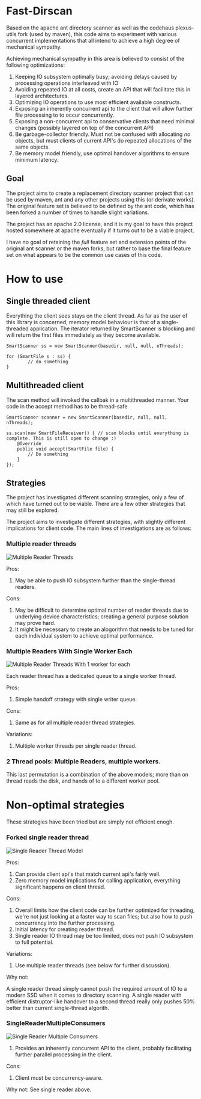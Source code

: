 Fast-Dirscan
===========

Based on the apache ant directory scanner as well as the codehaus plexus-utils fork (used
by maven), this code aims to experiment with various concurrent implementations that all intend
to achieve a high degree of mechanical sympathy.

Achieving mechanical sympathy in this area is believed to consist of the following optimizations:

1. Keeping IO subsystem optimally busy; avoiding delays caused by processing
   operations interleaved with IO
2. Avoiding repeated IO at all costs, create an API that will facilitate this in layered architectures.
3. Optimizing IO operations to use most efficient available constructs.
4. Exposing an inherently concurrent api to the client that will allow further
   file processing to to occur concurrently.
5. Exposing a non-concurrent api to conservative clients that need minimal changes (possibly layered on
   top of the concurrent API)
6. Be garbage-collector friendly. Must not be confused with allocating *no* objects,
   but must clients of current API's do repeated allocations of the same objects.
7. Be memory model friendly, use optimal handover algorithms to ensure minimum latency.

Goal
-------

The project aims to create a replacement directory scanner project that can be used by
maven, ant and any other projects using this (or derivate works). The original feature
set is believed to be defined by the ant code, which has been forked a number of times
to handle slight variations.

The project has an apache 2.0 license, and it is my goal to have this project hosted somewhere
at apache eventually if it turns out to be a viable project.

I have no goal of retaining the *full* feature set and extension points of the original ant scanner
or the maven forks, but rather to base the final feature set on what appears to be the common use cases
of this code.

How to use
==========

Single threaded client
-----------------------

Everything the client sees stays on the client thread. As far as the user of this library is concerned,
memory model behaviour is that of a single-threaded application. The iterator returned by SmartScanner is blocking
and will return the first files immediately as they become available.

    SmartScanner ss = new SmartScanner(basedir, null, null, nThreads);

    for (SmartFile s : ss) {
    		// do something
    }


Multithreaded client
--------------------
The scan method will invoked the callbak in a multithreaded manner. Your code in the accept method
has to be thread-safe

    SmartScanner scanner = new SmartScanner(basedir, null, null, nThreads);

    ss.scan(new SmartFileReceiver() { // scan blocks until everything is complete. This is still open to change :)
        @Override
        public void accept(SmartFile file) {
            // Do something
        }
    });




Strategies
-------

The project has investigated different scanning strategies, only a few of which have turned out
to be viable. There are a few other strategies that may still be explored.


The project aims to investigate different strategies, with slightly different implications for client code. The main lines of investigations are as follows:

### Multiple reader threads

![Multiple Reader Threads](images/MultipleReaderThreads.png)

Pros:
1. May be able to push IO subsystem further than the single-thread readers.

Cons:
1. May be difficult to determine optimal number of reader threads due to underlying device
  characteristics; creating a general purpose solution may prove hard.
2. It might be necessary to create an alogorithm that needs to be tuned for each individual
   system to achieve optimal performance.

### Multiple Readers With Single Worker Each

![Multiple Reader Threads With 1 worker for each](images/MultipleReadersWithSingleWorkerEach.png)

Each reader thread has a dedicated queue to a single worker thread.

Pros:

1. Simple handoff strategy with single writer queue.

Cons:

1. Same as for all multiple reader thread strategies.

Variations:

1. Multiple worker threads per single reader thread.

### 2 Thread pools: Multiple Readers, multiple workers.

This last permutation is a combination of the above models; more than on thread reads the disk, and hands
of to a different worker pool.

Non-optimal strategies
=====================
These strategies have been tried but are simply not efficient enogh.

### Forked single reader thread

![Single Reader Thread Model](images/2Threads.png)

Pros:

1. Can provide client api's that match current api's fairly well.
2. Zero memory model implications for calling application, everything significant happens
   on client thread.

Cons:

1. Overall limits how the client code can be further optimized for threading, we're not just looking
   at a faster way to scan files; but also how to push concurrency into the further processing.
2. Initial latency for creating reader thread.
3. Single reader IO thread may be too limited, does not push IO subsystem to full potential.

Variations:

1. Use multiple reader threads (see below for further discussion).

Why not:

A single reader thread simply cannot push the required amount of IO to a modern SSD
when it comes to directory scanning. A single reader with efficient distruptor-like handover
to a second thread really only pushes 50% better than current single-thread algorith.

### SingleReaderMultipleConsumers

![Single Reader Multiple Consumers](images/SingleReaderMultipleConsumers.png)


1. Provides an inherently concurrent API to the client, probably facilitating further
   parallel processing in the client.

Cons:

1. Client must be concurrency-aware.

Why not: See single reader above.
